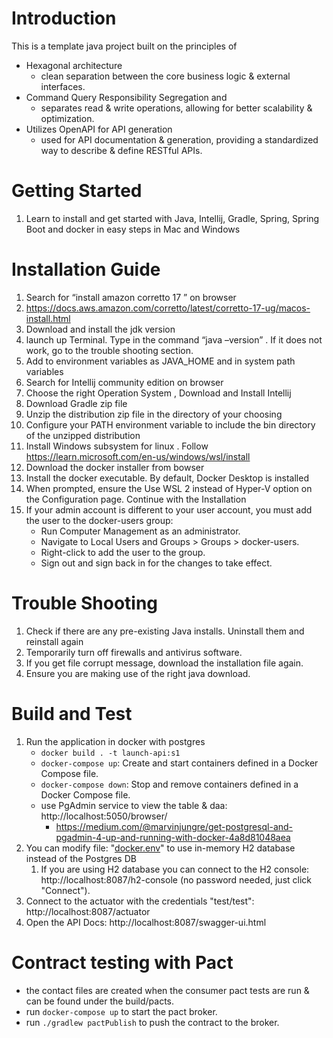 # Introduction

This is a template java project built on the principles of
- Hexagonal architecture
    - clean separation between the core business logic & external interfaces.
- Command Query Responsibility Segregation and
    - separates read & write operations, allowing for better scalability & optimization.
- Utilizes OpenAPI for API generation
    - used for API documentation & generation, providing a standardized way to describe & define RESTful APIs.



# Getting Started
1. Learn to install and get started with Java, Intellij, Gradle, Spring, Spring Boot and docker in easy steps in Mac and Windows

# Installation Guide

1. Search for “install amazon corretto 17 ” on browser
2. https://docs.aws.amazon.com/corretto/latest/corretto-17-ug/macos-install.html
3. Download and install the jdk version
4. launch up Terminal. Type in the command “java –version” . If it does not work, go to the trouble shooting section.
5. Add to environment variables as JAVA_HOME and in system path variables
6. Search for Intellij community edition on browser
7. Choose the right Operation System , Download and Install Intellij
8. Download Gradle zip file
9. Unzip the distribution zip file in the directory of your choosing
10. Configure your PATH environment variable to include the bin directory of the unzipped distribution
11. Install Windows subsystem for linux . Follow https://learn.microsoft.com/en-us/windows/wsl/install
12. Download the docker installer from bowser
13. Install the docker executable. By default, Docker Desktop is installed
14. When prompted, ensure the Use WSL 2 instead of Hyper-V option on the Configuration page. Continue with the Installation
15. If your admin account is different to your user account, you must add the user to the docker-users group:
    - Run Computer Management as an administrator.
    - Navigate to Local Users and Groups > Groups > docker-users.
    - Right-click to add the user to the group.
    - Sign out and sign back in for the changes to take effect.

# Trouble Shooting

1. Check if there are any pre-existing Java installs. Uninstall them and reinstall again
2. Temporarily turn off firewalls and antivirus software.
3. If you get file corrupt message, download the installation file again.
4. Ensure you are making use of the right java download.

# Build and Test

1. Run the application in docker with postgres
    - `docker build . -t launch-api:s1`
    - `docker-compose up`: Create and start containers defined in a Docker Compose file.
    - `docker-compose down`: Stop and remove containers defined in a Docker Compose file.
    - use PgAdmin service to view the table & daa: http://localhost:5050/browser/
        - https://medium.com/@marvinjungre/get-postgresql-and-pgadmin-4-up-and-running-with-docker-4a8d81048aea
2. You can modify file: "[docker.env](docker.env)" to use in-memory H2 database instead of the Postgres DB
    1. If you are using H2 database you can connect to the H2 console: http://localhost:8087/h2-console (no password needed, just click "Connect").
3. Connect to the actuator with the credentials "test/test": http://localhost:8087/actuator
4. Open the API Docs: http://localhost:8087/swagger-ui.html


# Contract testing with Pact

- the contact files are created when the consumer pact tests are run & can be found under the build/pacts.
- run `docker-compose up` to start the pact broker.
- run `./gradlew pactPublish` to push the contract to the broker.

